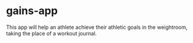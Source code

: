 # gains-app
This app will help an athlete achieve their athletic goals in the weightroom, taking the place of a workout journal.

